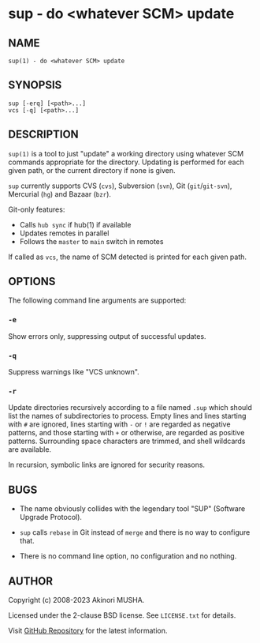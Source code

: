 # sup - do &lt;whatever SCM&gt; update

## NAME

`sup(1) - do <whatever SCM> update`

## SYNOPSIS

```
sup [-erq] [<path>...]
vcs [-q] [<path>...]
```

## DESCRIPTION

`sup(1)` is a tool to just "update" a working directory using whatever
SCM commands appropriate for the directory.  Updating is performed for
each given path, or the current directory if none is given.

`sup` currently supports CVS (`cvs`), Subversion (`svn`), Git
(`git`/`git-svn`), Mercurial (`hg`) and Bazaar (`bzr`).

Git-only features:

- Calls `hub sync` if hub(1) if available
- Updates remotes in parallel
- Follows the `master` to `main` switch in remotes

If called as `vcs`, the name of SCM detected is printed for each given
path.

## OPTIONS
The following command line arguments are supported:

### `-e`

Show errors only, suppressing output of successful updates.

### `-q`

Suppress warnings like "VCS unknown".

### `-r`

Update directories recursively according to a file named `.sup` which
should list the names of subdirectories to process.  Empty lines and
lines starting with `#` are ignored, lines starting with `-` or `!`
are regarded as negative patterns, and those starting with `+` or
otherwise, are regarded as positive patterns.  Surrounding space
characters are trimmed, and shell wildcards are available.

In recursion, symbolic links are ignored for security reasons.

## BUGS

-   The name obviously collides with the legendary tool "SUP"
    (Software Upgrade Protocol).

-   `sup` calls `rebase` in Git instead of `merge` and there is no way
    to configure that.

-   There is no command line option, no configuration and no nothing.

## AUTHOR

Copyright (c) 2008-2023 Akinori MUSHA.

Licensed under the 2-clause BSD license.  See `LICENSE.txt` for
details.

Visit [GitHub Repository](https://github.com/knu/sup) for the latest
information.
